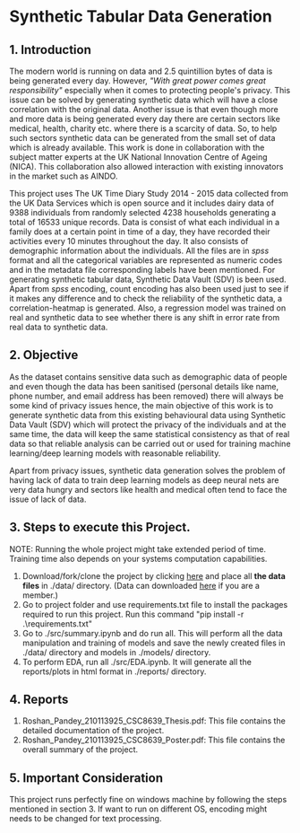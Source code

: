# Synthetic Tabular Data Generation

## 1. Introduction
The modern world is running on data and 2.5 quintillion bytes of data is being generated every day. However, *"With great power comes great responsibility"* especially when it comes to protecting people's privacy. This issue can be solved by generating synthetic data which will have a close correlation with the original data. Another issue is that even though more and more data is being generated every day there are certain sectors like medical, health, charity etc. where there is a scarcity of data. So, to help such sectors synthetic data can be generated from the small set of data which is already available. This work is done in collaboration with the subject matter experts at the UK National Innovation Centre of Ageing (NICA). This collaboration also allowed interaction with existing innovators in the market such as AINDO.

This project uses The UK Time Diary Study 2014 - 2015 data collected from the UK Data Services which is open source and it includes dairy data of 9388 individuals from randomly selected 4238 households generating a total of 16533 unique records. Data is consist of what each individual in a family does at a certain point in time of a day, they have recorded their activities every 10 minutes throughout the day. It also consists of demographic information about the individuals. All the files are in $spss$ format and all the categorical variables are represented as numeric codes and in the metadata file corresponding labels have been mentioned. 
For generating synthetic tabular data,  Synthetic Data Vault (SDV) is been used. Apart from $spss$ encoding, count encoding has also been used just to see if it makes any difference and to check the reliability of the synthetic data, a correlation-heatmap is generated. Also, a regression model was trained on real and synthetic data to see whether there is any shift in error rate from real data to synthetic data.

## 2. Objective

As the dataset contains sensitive data such as demographic data of people and even though the data has been sanitised (personal details like name, phone number, and email address has been removed) there will always be some kind of privacy issues hence, the main objective of this work is to generate synthetic data from this existing behavioural data using Synthetic Data Vault (SDV) which will protect the privacy of the individuals and at the same time, the data will keep the same statistical consistency as that of real data so that reliable analysis can be carried out or used for training machine learning/deep learning models with reasonable reliability. 

Apart from privacy issues, synthetic data generation solves the problem of having lack of data to train deep learning models as deep neural nets are very data hungry and sectors like health and medical often tend to face the issue of lack of data.

## 3. Steps to execute this Project.
NOTE: Running the whole project might take extended period of time. Training time also depends on your systems computation capabilities.
1. Download/fork/clone the project by clicking [here](https://github.com/roshan-pandey/synthetic-data-gen) and place all **the data files** in ./data/ directory. (Data can downloaded [here](https://ukdataservice.ac.uk/) if you are a member.)
2. Go to project folder and use requirements.txt file to install the packages required to run this project. Run this command "pip install -r .\requirements.txt"
3. Go to ./src/summary.ipynb and do run all. This will perform all the data manipulation and training of models and save the newly created files in ./data/ directory and models in ./models/ directory.
4. To perform EDA, run all ./src/EDA.ipynb. It will generate all the reports/plots in html format in ./reports/ directory.


## 4. Reports

1. Roshan_Pandey_210113925_CSC8639_Thesis.pdf: This file contains the detailed documentation of the project.
2. Roshan_Pandey_210113925_CSC8639_Poster.pdf: This file contains the overall summary of the project.

## 5. Important Consideration
This project runs perfectly fine on windows machine by following the steps mentioned in section 3. If want to run on different OS, encoding might needs to be changed for text processing.
